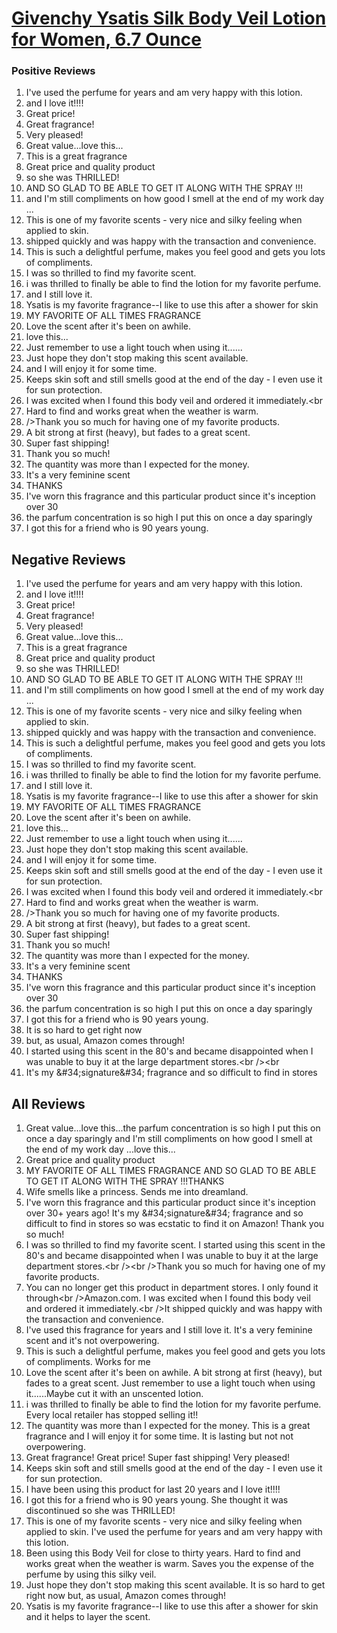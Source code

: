 # [Givenchy Ysatis Silk Body Veil Lotion for Women, 6.7 Ounce](https://products.checkmycream.com/products/Givenchy-Ysatis-Silk-Body-Veil-Lotion-for-Women-6.7-Ounce.html)

### Positive Reviews

<ol>
      <li>I&#x27;ve used the perfume for years and am very happy with this lotion.</li>
      <li>and I love it!!!!</li>
      <li>Great price!  </li>
      <li>Great fragrance!  </li>
      <li>Very pleased!</li>
      <li>Great value...love this...</li>
      <li>This is a great fragrance</li>
      <li>Great price and quality product</li>
      <li>so she was THRILLED!</li>
      <li>AND SO GLAD TO BE ABLE TO GET IT ALONG WITH THE SPRAY !!!</li>
      <li>and I&#x27;m still compliments on how good I smell  at the end of my work day ...</li>
      <li>This is one of my favorite scents - very nice and silky feeling when applied to skin.</li>
      <li>shipped quickly and was happy with the transaction and convenience.</li>
      <li>This is such a delightful perfume, makes you feel good and gets you lots of compliments.  </li>
      <li>I was so thrilled to find my favorite scent.</li>
      <li>i was thrilled to finally be able to find the lotion for my favorite perfume.  </li>
      <li>and I still love it.  </li>
      <li>Ysatis is my favorite fragrance--I like to use this after a  shower for skin</li>
      <li>MY FAVORITE OF ALL TIMES FRAGRANCE</li>
      <li>Love the scent after it&#x27;s been on awhile.  </li>
      <li>love this...</li>
      <li>Just remember to use a light touch when using it......</li>
      <li>Just hope they don&#x27;t stop making this scent available.  </li>
      <li>and I will enjoy it for some time.</li>
      <li>Keeps skin soft and still smells good at the end of the day - I even use it for sun protection.</li>
      <li>I was excited when I found this body veil and ordered it immediately.&lt;br</li>
      <li>Hard to find and works great when the weather is warm.</li>
      <li>/&gt;Thank you so much for having one of my favorite products.</li>
      <li>A bit strong at first (heavy), but fades to a great scent.  </li>
      <li>Super fast shipping!</li>
      <li>Thank you so much!</li>
      <li>The quantity was more than I expected for the money.</li>
      <li>It&#x27;s a very feminine scent</li>
      <li>THANKS</li>
      <li>I&#x27;ve worn this fragrance and this particular product since it&#x27;s inception over 30</li>
      <li>the parfum concentration is so high I put this on once a day sparingly</li>
      <li>I got this for a friend who is 90 years young.</li>
</ol>


<h2>Negative Reviews</h2>
<ol>
<li> I&#x27;ve used the perfume for years and am very happy with this lotion.</li>
<li> and I love it!!!!</li>
<li> Great price!  </li>
<li> Great fragrance!  </li>
<li> Very pleased!</li>
<li> Great value...love this...</li>
<li> This is a great fragrance</li>
<li> Great price and quality product</li>
<li> so she was THRILLED!</li>
<li> AND SO GLAD TO BE ABLE TO GET IT ALONG WITH THE SPRAY !!!</li>
<li> and I&#x27;m still compliments on how good I smell  at the end of my work day ...</li>
<li> This is one of my favorite scents - very nice and silky feeling when applied to skin.</li>
<li> shipped quickly and was happy with the transaction and convenience.</li>
<li> This is such a delightful perfume, makes you feel good and gets you lots of compliments.  </li>
<li> I was so thrilled to find my favorite scent.</li>
<li> i was thrilled to finally be able to find the lotion for my favorite perfume.  </li>
<li> and I still love it.  </li>
<li> Ysatis is my favorite fragrance--I like to use this after a  shower for skin</li>
<li> MY FAVORITE OF ALL TIMES FRAGRANCE</li>
<li> Love the scent after it&#x27;s been on awhile.  </li>
<li> love this...</li>
<li> Just remember to use a light touch when using it......</li>
<li> Just hope they don&#x27;t stop making this scent available.  </li>
<li> and I will enjoy it for some time.</li>
<li> Keeps skin soft and still smells good at the end of the day - I even use it for sun protection.</li>
<li> I was excited when I found this body veil and ordered it immediately.&lt;br</li>
<li> Hard to find and works great when the weather is warm.</li>
<li> /&gt;Thank you so much for having one of my favorite products.</li>
<li> A bit strong at first (heavy), but fades to a great scent.  </li>
<li> Super fast shipping!</li>
<li> Thank you so much!</li>
<li> The quantity was more than I expected for the money.</li>
<li> It&#x27;s a very feminine scent</li>
<li> THANKS</li>
<li> I&#x27;ve worn this fragrance and this particular product since it&#x27;s inception over 30</li>
<li> the parfum concentration is so high I put this on once a day sparingly</li>
<li> I got this for a friend who is 90 years young.</li>
<li> It is so hard to get right now</li>
<li> but, as usual, Amazon comes through!</li>
<li> I started using this scent in the 80&#x27;s and became disappointed when I was unable to buy it at the large department stores.&lt;br /&gt;&lt;br</li>
<li> It&#x27;s my &amp;#34;signature&amp;#34; fragrance and so difficult to find in stores</li>
</ol>

<h2>All Reviews</h2>

<ol>
    <li> Great value...love this...the parfum concentration is so high I put this on once a day sparingly and I&#x27;m still compliments on how good I smell  at the end of my work day ...love this...</li>
    <li> Great price and quality product</li>
    <li> MY FAVORITE OF ALL TIMES FRAGRANCE AND SO GLAD TO BE ABLE TO GET IT ALONG WITH THE SPRAY !!!THANKS</li>
    <li> Wife smells like a princess.  Sends me into dreamland.</li>
    <li> I&#x27;ve worn this fragrance and this particular product since it&#x27;s inception over 30+ years ago! It&#x27;s my &amp;#34;signature&amp;#34; fragrance and so difficult to find in stores so was ecstatic to find it on Amazon! Thank you so much!</li>
    <li> I was so thrilled to find my favorite scent. I started using this scent in the 80&#x27;s and became disappointed when I was unable to buy it at the large department stores.&lt;br /&gt;&lt;br /&gt;Thank you so much for having one of my favorite products.</li>
    <li> You can no longer get this product in department stores. I only found it through&lt;br /&gt;Amazon.com.  I was excited when I found this body veil and ordered it immediately.&lt;br /&gt;It shipped quickly and was happy with the transaction and convenience.</li>
    <li> I&#x27;ve used this fragrance for years and I still love it.  It&#x27;s a very feminine scent and it&#x27;s not overpowering.</li>
    <li> This is such a delightful perfume, makes you feel good and gets you lots of compliments.  Works for me</li>
    <li> Love the scent after it&#x27;s been on awhile.  A bit strong at first (heavy), but fades to a great scent.  Just remember to use a light touch when using it......Maybe cut it with an unscented lotion.</li>
    <li> i was thrilled to finally be able to find the lotion for my favorite perfume.  Every local retailer has stopped selling it!!</li>
    <li> The quantity was more than I expected for the money. This is a great fragrance and I will enjoy it for some time. It is lasting but not not overpowering.</li>
    <li> Great fragrance!  Great price!  Super fast shipping! Very pleased!</li>
    <li> Keeps skin soft and still smells good at the end of the day - I even use it for sun protection.</li>
    <li> I have been using this product for last 20 years and I love it!!!!</li>
    <li> I got this for a friend who is 90 years young. She thought it was discontinued so she was THRILLED!</li>
    <li> This is one of my favorite scents - very nice and silky feeling when applied to skin. I&#x27;ve used the perfume for years and am very happy with this lotion.</li>
    <li> Been using this Body Veil for close to thirty years. Hard to find and works great when the weather is warm. Saves you the expense of the perfume by using this silky veil.</li>
    <li> Just hope they don&#x27;t stop making this scent available.  It is so hard to get right now but, as usual, Amazon comes through!</li>
    <li> Ysatis is my favorite fragrance--I like to use this after a  shower for skin and it helps to layer the scent.</li>
</ol>




